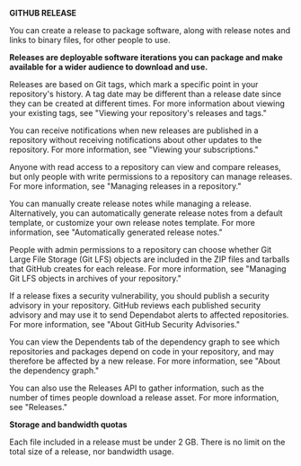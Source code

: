   **GITHUB RELEASE**
<p>You can create a release to package software, along with release notes and links to binary files, for other people to use.</P>


**Releases are deployable software iterations you can package and make available for a wider audience to download and use.**

Releases are based on Git tags, which mark a specific point in your repository's history. A tag date may be different than a release date since they can be created at different times. For more information about viewing your existing tags, see "Viewing your repository's releases and tags."

You can receive notifications when new releases are published in a repository without receiving notifications about other updates to the repository. For more information, see "Viewing your subscriptions."

Anyone with read access to a repository can view and compare releases, but only people with write permissions to a repository can manage releases. For more information, see "Managing releases in a repository."

You can manually create release notes while managing a release. Alternatively, you can automatically generate release notes from a default template, or customize your own release notes template. For more information, see "Automatically generated release notes."

People with admin permissions to a repository can choose whether Git Large File Storage (Git LFS) objects are included in the ZIP files and tarballs that GitHub creates for each release. For more information, see "Managing Git LFS objects in archives of your repository."

If a release fixes a security vulnerability, you should publish a security advisory in your repository. GitHub reviews each published security advisory and may use it to send Dependabot alerts to affected repositories. For more information, see "About GitHub Security Advisories."

You can view the Dependents tab of the dependency graph to see which repositories and packages depend on code in your repository, and may therefore be affected by a new release. For more information, see "About the dependency graph."

You can also use the Releases API to gather information, such as the number of times people download a release asset. For more information, see "Releases."




**Storage and bandwidth quotas**
<p>Each file included in a release must be under 2 GB. There is no limit on the total size of a release, nor bandwidth usage.</p>
